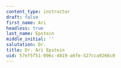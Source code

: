 ```yaml
---
content_type: instructor
draft: false
first_name: Ari
headless: true
last_name: Epstein
middle_initial: ''
salutation: Dr.
title: Dr. Ari Epstein
uid: 57ef5f51-096c-4819-a6fe-527cca9266c0
---
```

